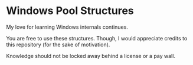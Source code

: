 # Windows Pool Structures
 My love for learning Windows internals continues.

You are free to use these structures. Though, I would appreciate credits to this repository (for the sake of motivation).

Knowledge should not be locked away behind a license or a pay wall.
